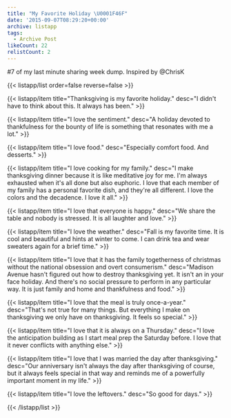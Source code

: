 ```yaml
---
title: "My Favorite Holiday \U0001F46F"
date: '2015-09-07T08:29:20+00:00'
archive: listapp
tags: 
  - Archive Post
likeCount: 22
relistCount: 2
---
```


#7 of my last minute sharing week dump. Inspired by @ChrisK

<!--more-->

{{< listapp/list order=false reverse=false >}}

   {{< listapp/item title="Thanksgiving is my favorite holiday."
      desc="I didn't have to think about this. It always has been." >}}

   {{< listapp/item title="I love the sentiment."
      desc="A holiday devoted to thankfulness for the bounty of life is something that resonates with me a lot." >}}

   {{< listapp/item title="I love food."
      desc="Especially comfort food. And desserts." >}}

   {{< listapp/item title="I love cooking for my family."
      desc="I make thanksgiving dinner because it is like meditative joy for me. I'm always exhausted when it's all done but also euphoric. I love that each member of my family has a personal favorite dish, and they're all different. I love the colors and the decadence. I love it all." >}}

   {{< listapp/item title="I love that everyone is happy."
      desc="We share the table and nobody is stressed. It is all laughter and love." >}}

   {{< listapp/item title="I love the weather."
      desc="Fall is my favorite time. It is cool and beautiful and hints at winter to come. I can drink tea and wear sweaters again for a brief time." >}}

   {{< listapp/item title="I love that it has the family togetherness of christmas without the national obsession and overt consumerism."
      desc="Madison Avenue hasn't figured out how to destroy thanksgiving yet. It isn't an in your face holiday. And there's no social pressure to perform in any particular way. It is just family and home and thankfulness and food." >}}

   {{< listapp/item title="I love that the meal is truly once-a-year."
      desc="That's not true for many things. But everything I make on thanksgiving we only have on thanksgiving. It feels so special." >}}

   {{< listapp/item title="I love that it is always on a Thursday."
      desc="I love the anticipation building as I start meal prep the Saturday before. I love that it never conflicts with anything else." >}}

   {{< listapp/item title="I love that I was married the day after thanksgiving."
      desc="Our anniversary isn't always the day after thanksgiving of course, but it always feels special in that way and reminds me of a powerfully important moment in my life." >}}

   {{< listapp/item title="I love the leftovers."
      desc="So good for days." >}}

{{< /listapp/list >}}
